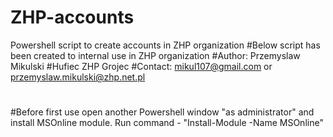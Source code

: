 # ZHP-accounts
Powershell script to create accounts in ZHP organization
#Below script has been created to internal use in ZHP organization
#Author: Przemyslaw Mikulski
#Hufiec ZHP Grojec
#Contact: mikul107@gmail.com or przemyslaw.mikulski@zhp.net.pl
#
#Before first use open another Powershell window "as administrator" and install MSOnline module. Run command - "Install-Module -Name MSOnline"
